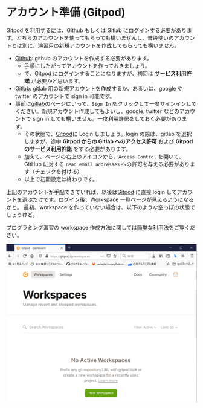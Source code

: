 # アカウント準備 (Gitpod)

Gitpod を利用するには、Github もしくは Gitlab にログインする必要があります。どちらのアカウントを使ってもらっても構いませんし、普段使いのアカウントとは別に、演習用の新規アカウントを作成してもらっても構いません。

* [Github](https://github.com/): github のアカウントを作成する必要があります。
  * 手順にしたがってアカウントを作っておきましょう。
  * で、[Gitpod](https://www.gitpod.io/) にログインすることになりますが、初回は **サービス利用許諾** が必要かと思います。
* [Gitlab](https://about.gitlab.com/): gitlab 用の新規アカウントを作成するか、あるいは、google や twitter のアカウントで sign in 可能です。
* 事前に[gitlab](https://about.gitlab.com/)のページにいって、`Sign In` をクリックして一度サインインしてください。新規アカウント作成してもよいし、google, twitter などのアカウントで sign in しても構いません。一度利用許諾をしておく必要があります。
  * その状態で、[Gitpod](https://www.gitpod.io/)に Login しましょう。login の際は、gitlab を選択しますが、途中 **Gitpod からの Gitlab へのアクセス許可** および  **Gitpodのサービス利用許諾** をする必要があります。
  * 加えて、ページの右上のアイコンから、`Access Control` を開いて、GitHub に対する `read email addresses` への許可を与える必要があります（チェックを付ける）
  * 以上で初期設定は終わりです。


上記のアカウントが手配できていれば、以後は[Gitpod](https://www.gitpod.io/) に直接 login してアカウントを選ぶだけです。ログイン後、Workspace 一覧ページが見えるようになるかと。
最初、workspace を作っていない場合は、以下のような空っぽの状態でしょうけど。

プログラミング演習の workspace 作成方法に関しては[簡単な利用法](howto.md)をご覧ください。

![workspacesEmpty21.png](workspacesEmpty21.png)


